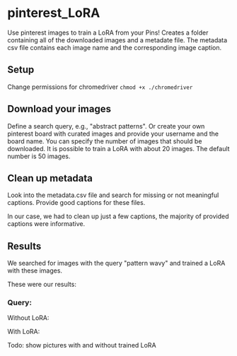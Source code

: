 # pinterest_LoRA

Use pinterest images to train a LoRA from your Pins!
Creates a folder containing all of the downloaded images and a metadate file.
The metadata csv file contains each image name and the corresponding image caption.

## Setup
Change permissions for chromedriver
```chmod +x ./chromedriver```

## Download your images
Define a search query, e.g., "abstract patterns".
Or create your own pinterest board with curated images and provide your username and the board name.
You can specify the number of images that should be downloaded.
It is possible to train a LoRA with about 20 images.
The default number is 50 images.

## Clean up metadata
Look into the metadata.csv file and search for missing or not meaningful captions.
Provide good captions for these files.

In our case, we had to clean up just a few captions, the majority of provided captions were informative.

## Results
We searched for images with the query "pattern wavy" and trained a LoRA with these images.

These were our results:

### Query: 
Without LoRA:

With LoRA:

Todo: show pictures with and without trained LoRA